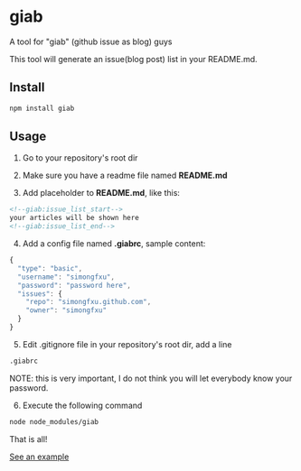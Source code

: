 # giab
A tool for "giab" (github issue as blog) guys

This tool will generate an issue(blog post) list in your README.md.

## Install

```bash
npm install giab
```

## Usage

1) Go to your repository's root dir

2) Make sure you have a readme file named **README.md**

3) Add placeholder to **README.md**, like this:

```html
<!--giab:issue_list_start-->
your articles will be shown here
<!--giab:issue_list_end-->
```

4) Add a config file named **.giabrc**, sample content:

```javascript
{
  "type": "basic",
  "username": "simongfxu",
  "password": "password here",
  "issues": {
    "repo": "simongfxu.github.com",
    "owner": "simongfxu"
  }
}
```

5) Edit .gitignore file in your repository's root dir, add a line

```html
.giabrc
```

NOTE: this is very important, I do not think you will let everybody know your password.

6) Execute the following command

```bash
node node_modules/giab
```

That is all!

[See an example](https://github.com/simongfxu/simongfxu.github.com)
